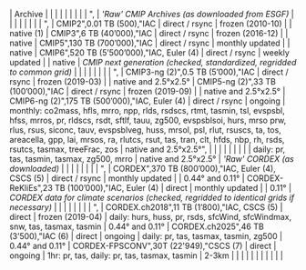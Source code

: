 | Archive |  |  |  |  |  |  |  |  | ",
| *'Raw' CMIP Archives (as downloaded from ESGF)* |  |  |  |  |  |  |  | ",
| CMIP2",0.01 TB (500),"IAC | direct / rsync | frozen (2010-10) |  | native (1)
| CMIP3",6 TB (40’000),"IAC | direct / rsync | frozen (2016-12) |  | native
| CMIP5",130 TB (700’000),"IAC | direct / rsync | monthly updated |  | native
| CMIP6",520 TB (5’500’000),"IAC, Euler (4) | direct / rsync | weekly updated |  | native
| *CMIP next generation (checked, standardized, regridded to common grid)* |  |  |  |  |  |  |  | ",
| CMIP3-ng (2)",0.5 TB (5’000),"IAC | direct / rsync | frozen (2019-03) |  | native and 2.5°x2.5°
| CMIP5-ng (2)",33 TB (100’000),"IAC | direct / rsync | frozen (2019-09) |  | native and 2.5°x2.5°
| CMIP6-ng (2)",175 TB (500’000),"IAC, Euler (4) | direct / rsync | ongoing | monthly: co2mass, hfls, mrro, npp, rlds, rsdscs, rtmt, tasmin, tsl, evspsbl, hfss, mrros, pr, rldscs, rsdt, sftlf, tauu, zg500, evspsblsoi, hurs, mrso   prw, rlus, rsus, siconc, tauv, evspsblveg, huss, mrsol, psl, rlut, rsuscs, ta, tos, areacella, gpp, lai, mrsos, ra, rlutcs, rsut, tas, tran, clt, hfds, nbp, rh, rsds, rsutcs, tasmax, treeFrac, zos | native and 2.5°x2.5°",
|  |  |  |  |  |  |  |  | daily: pr, tas, tasmin, tasmax, zg500, mrro | native and 2.5°x2.5°
| *'Raw' CORDEX (as downloaded)* |  |  |  |  |  |  |  | ",
| CORDEX",370 TB (800’000),"IAC, Euler (4), CSCS (5) | direct / rsync | monthly updated |  | 0.44° and 0.11°
| CORDEX-ReKliEs",23 TB (100’000),"IAC, Euler (4) | direct | monthly updated |  | 0.11°
| *CORDEX data for climate scenarios (checked, regridded to identical grids if necessary)* |  |  |  |  |  |  |  | ",
| CORDEX.ch2018",11 TB (1’800),"IAC, CSCS (5) | direct | frozen (2019-04) | daily: hurs, huss, pr, rsds, sfcWind, sfcWindmax, snw, tas, tasmax, tasmin | 0.44° and 0.11°
| CORDEX.ch2025",46 TB (3’500),"IAC (6) | direct | ongoing | daily: pr, tas, tasmax, tasmin, zg500 | 0.44° and 0.11°
| CORDEX-FPSCONV",30T (22'949),"CSCS (7) | direct | ongoing | 1hr: pr, tas, daily: pr, tas, tasmax, tasmin | 2-3km
| | | | | | | | | | |
